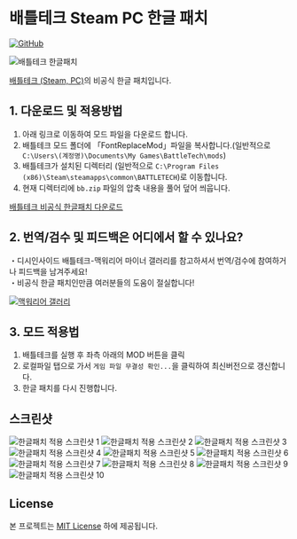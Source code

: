 # 배틀테크 Steam PC 한글 패치
[![GitHub](https://img.shields.io/badge/License-MIT-yellow.svg)](https://github.com/TariTomo/BattleTech-Korean-Localization/blob/master/LICENSE)

![배틀테크 한글패치](./screenshots/patch_full_size.jpg)

[배틀테크 (Steam, PC)](https://store.steampowered.com/app/637090/BATTLETECH/)의 비공식 한글 패치입니다.<br>


## 1. 다운로드 및 적용방법

1. 아래 링크로 이동하여 모드 파일을 다운로드 합니다.
2. 배틀테크 모드 폴더에 「FontReplaceMod」파일을 복사합니다.(일반적으로 `C:\Users\(계정명)\Documents\My Games\BattleTech\mods`)
2. 배틀테크가 설치된 디렉터리 (일반적으로 `C:\Program Files (x86)\Steam\steamapps\common\BATTLETECH`)로 이동합니다.
3. 현재 디렉터리에 `bb.zip` 파일의 압축 내용을 풀어 덮어 씌웁니다.


[배틀테크 비공식 한글패치 다운로드](https://drive.google.com/drive/folders/1hhbO5I1WAQqMA3TCQ2tw9l925lu7T4Fu?usp=sharing)

## 2. 번역/검수 및 피드백은 어디에서 할 수 있나요?
・디시인사이드 배틀테크-맥워리어 마이너 갤러리를 참고하셔서 번역/검수에 참여하거나 피드백을 남겨주세요!<br>
・비공식 한글 패치인만큼 여러분들의 도움이 절실합니다!<br>

[![맥워리어 갤러리](./screenshots/dcgall.jpg)](https://gall.dcinside.com/mgallery/board/view/?id=mwo&no=1948&_rk=unp&page=1)

## 3. 모드 적용법

1. 배틀테크를 실행 후 좌측 아래의 MOD 버튼을 클릭
2. 로컬파일 탭으로 가서 `게임 파일 무결성 확인...`을 클릭하여 최신버전으로 갱신합니다.
3. 한글 패치를 다시 진행합니다.



## 스크린샷
![한글패치 적용 스크린샷 1](./screenshots/1.jpg)
![한글패치 적용 스크린샷 2](./screenshots/2.jpg)
![한글패치 적용 스크린샷 3](./screenshots/3.jpg)
![한글패치 적용 스크린샷 4](./screenshots/4.jpg)
![한글패치 적용 스크린샷 5](./screenshots/5.jpg)
![한글패치 적용 스크린샷 6](./screenshots/6.jpg)
![한글패치 적용 스크린샷 7](./screenshots/7.jpg)
![한글패치 적용 스크린샷 8](./screenshots/8.jpg)
![한글패치 적용 스크린샷 9](./screenshots/9.jpg)
![한글패치 적용 스크린샷 10](./screenshots/10.jpg)

## License

본 프로젝트는 [MIT License](./LICENSE) 하에 제공됩니다.

